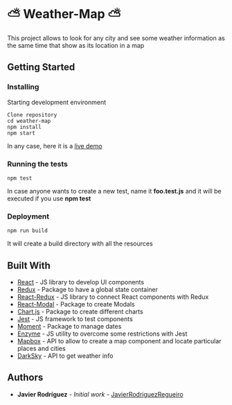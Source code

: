 # :partly_sunny: Weather-Map :partly_sunny:

This project allows to look for any city and see some weather information as the same time that show as its location in a map

## Getting Started

### Installing

Starting development environment

```
Clone repository
cd weather-map
npm install
npm start
```
In any case, here it is a [live demo](https://w-map.netlify.com)
### Running the tests

```
npm test
```
In case anyone wants to create a new test, name it **foo.test.js** and it will be executed if you use **npm test**


### Deployment

```
npm run build
```
It will create a build directory with all the resources

## Built With

* [React](https://reactjs.org) - JS library to develop UI components
* [Redux](https://redux.js.org) - Package to have a global state container
* [React-Redux](https://react-redux.js.org) - JS library to connect React components with Redux
* [React-Modal](https://www.npmjs.com/package/react-modal) - Package to create Modals
* [Chart.js](https://www.chartjs.org) - Package to create different charts
* [Jest](https://jestjs.io) - JS framework to test components
* [Moment](https://momentjs.com/) - Package to manage dates
* [Enzyme](https://airbnb.io/enzyme/) - JS utility to overcome some restrictions with Jest
* [Mapbox](https://www.mapbox.com) - API to allow to create a map component and locate particular places and cities
* [DarkSky](https://darksky.net/forecast/40.7127,-74.0059/us12/en) - API to get weather info

## Authors

* **Javier Rodríguez** - *Initial work* - [JavierRodriguezRegueiro](https://github.com/JavierRodriguezRegueiro)
